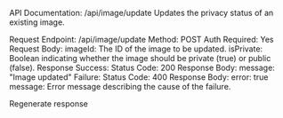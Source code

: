 API Documentation: /api/image/update
Updates the privacy status of an existing image.

Request
Endpoint: /api/image/update
Method: POST
Auth Required: Yes
Request Body:
imageId: The ID of the image to be updated.
isPrivate: Boolean indicating whether the image should be private (true) or public (false).
Response
Success:
Status Code: 200
Response Body:
message: "Image updated"
Failure:
Status Code: 400
Response Body:
error: true
message: Error message describing the cause of the failure.



Regenerate response


